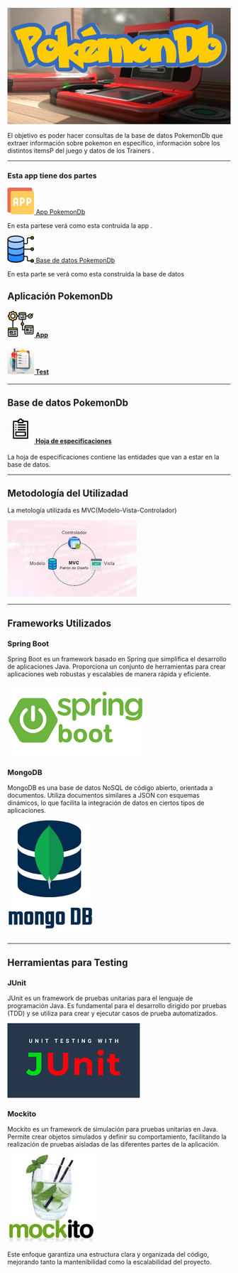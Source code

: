 ![POKEDEX](Imagenes/ImagenPrinicpal.png)

El objetivo es  poder hacer consultas de la base de datos PokemonDb que extraer información sobre pokemon en específico, información sobre los distintos itemsP del juego y datos de los Trainers .

***

### Esta app tiene dos partes

[<img src="Imagenes/EnlaceAplicacion.png" width="12%"  > App PokemonDb ](https://github.com/DiazLuisAlejandro/DBProyecto/wiki/La-App-de-PokémonDb)

En esta partese verá como esta contruida la app .

[<img src="Imagenes/EnlaceBaseDeDatos.png" width="12%"  > Base de datos PokemonDb ](https://github.com/DiazLuisAlejandro/DBProyecto/wiki/Hoja-de-especificaciones)

En esta parte se verá como esta construida la base de datos

## Aplicación PokemonDb

#### [<img src="Imagenes/EnlaceEstructuraBd.png" width="12%"  > App ](https://github.com/DiazLuisAlejandro/DBProyecto/wiki/La-App-de-PokémonDb)


#### [<img src="Imagenes/Test.jpg" width="12%"  > Test ](https://github.com/DiazLuisAlejandro/DBProyecto/wiki/Test)


****

## Base de datos PokemonDb

#### [<img src="Imagenes/EnlaceEspecificaciones.png" width="12%"  > Hoja de especificaciones ](https://github.com/DiazLuisAlejandro/DBProyecto/wiki/Hoja-de-especificaciones)

   La hoja de especificaciones contiene las entidades que van a estar en la base de datos.


****

## Metodología del Utilizadad 

La metología utilizada es MVC(Modelo-Vista-Controlador)

<img src="Imagenes/MVC.jpeg" >



***

## Frameworks Utilizados


### Spring Boot

Spring Boot es un framework basado en Spring que simplifica el desarrollo de aplicaciones Java. Proporciona un conjunto de herramientas para crear aplicaciones web robustas y escalables de manera rápida y eficiente.

<img src="Imagenes/springBoot.png" >

<br>

### MongoDB

MongoDB es una base de datos NoSQL de código abierto, orientada a documentos. Utiliza documentos similares a JSON con esquemas dinámicos, lo que facilita la integración de datos en ciertos tipos de aplicaciones.

<img src="Imagenes/mongodb.png" >

****

## Herramientas para Testing

### JUnit

JUnit es un framework de pruebas unitarias para el lenguaje de programación Java. Es fundamental para el desarrollo dirigido por pruebas (TDD) y se utiliza para crear y ejecutar casos de prueba automatizados.

<img src="Imagenes/JUnit.png" >

<br>

### Mockito

Mockito es un framework de simulación para pruebas unitarias en Java. Permite crear objetos simulados y definir su comportamiento, facilitando la realización de pruebas aisladas de las diferentes partes de la aplicación.

<img src="Imagenes/Mockito.jpeg" >

<br>


Este enfoque garantiza una estructura clara y organizada del código, mejorando tanto la mantenibilidad como la escalabilidad del proyecto.

